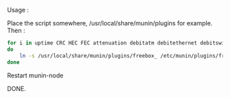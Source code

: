 Usage :

Place the script somewhere, /usr/local/share/munin/plugins for example.
Then :

```bash
for i in uptime CRC HEC FEC attenuation debitatm debitethernet debitswitch debitusb debitwan margebruit
do
    ln -s /usr/local/share/munin/plugins/freebox_ /etc/munin/plugins/freebox_$i
done
```
Restart munin-node

DONE.
